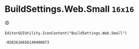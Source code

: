 # BuildSettings.Web.Small `16x16`
<img src="/img/BuildSettings.Web.Small.png" width=16 height=16>

``` CSharp
EditorGUIUtility.IconContent("BuildSettings.Web.Small")
```
```
-8502616656149400873
```
